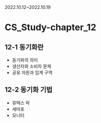 2022.10.12~2022.10.19

# CS_Study-chapter_12

## 12-1 동기화란

- 동기화의 의미
- 생산자와 소비자 문제
- 공유 자원과 임계 구역

## 12-2 동기화 기법

- 뮤텍스 락
- 세마포
- 모니터
